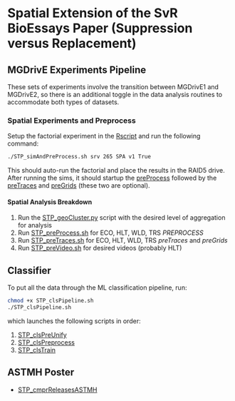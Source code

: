 #   Spatial Extension of the SvR BioEssays Paper (Suppression versus Replacement)


## MGDrivE Experiments Pipeline

These sets of experiments involve the transition between MGDrivE1 and MGDrivE2, so there is an additional toggle in the data analysis routines to accommodate both types of datasets.

### Spatial Experiments and Preprocess

Setup the factorial experiment in the [Rscript](https://github.com/Chipdelmal/MGDrivE/tree/master/Main/STP) and run the following command:

```bash
./STP_simAndPreProcess.sh srv 265 SPA v1 True
```

This should auto-run the factorial and place the results in the RAID5 drive. After running the sims, it should startup the [preProcess](./STP_preProcess.py) followed by the [preTraces](./STP_preTraces.py) and [preGrids](./STP_preGrids.py) (these two are optional).

####  Spatial Analysis Breakdown

1. Run the [STP_geoCluster.py](./STP_geoCluster.py) script with the desired level of aggregation for analysis
1. Run [STP_preProcess.sh](./STP_preProcess.sh) for ECO, HLT, WLD, TRS *PREPROCESS*
1. Run [STP_preTraces.sh](./STP_preTraces.sh) for ECO, HLT, WLD, TRS *preTraces* and *preGrids* 
2. Run [STP_preVideo.sh](./STP_preVideo.sh) for desired videos (probably HLT)

##  Classifier

To put all the data through the ML classification pipeline, run:

```bash
chmod +x STP_clsPipeline.sh
./STP_clsPipeline.sh
```

which launches the following scripts in order:

1. [STP_clsPreUnify](./STP_clsPreUnify.py)
1. [STP_clsPreprocess](./STP_clsPreprocess.py)
1. [STP_clsTrain](./STP_clsTrain.py)


##  ASTMH Poster

* [STP_cmprReleasesASTMH](./deprecated/STP_cmprReleasesASTMH.py)